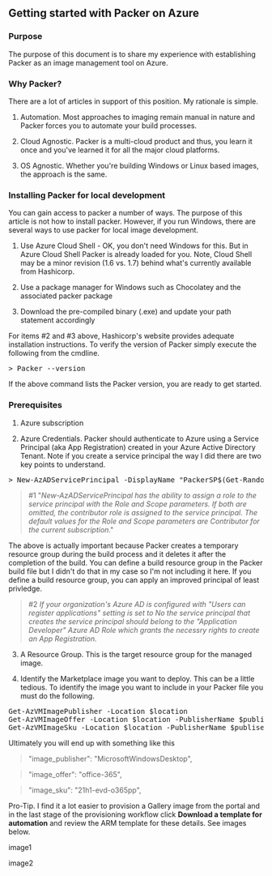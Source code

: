 ## Getting started with Packer on Azure

### Purpose

The purpose of this document is to share my experience with establishing Packer as an image management tool on Azure.

### Why Packer?

There are a lot of articles in support of this position. My rationale is simple. 

1. Automation. Most approaches to imaging remain manual in nature and Packer forces you to automate your build processes.

2. Cloud Agnostic. Packer is a multi-cloud product and thus, you learn it once and you've learned it for all the major cloud platforms. 

3. OS Agnostic. Whether you're building Windows or Linux based images, the approach is the same.

### Installing Packer for local development

You can gain access to packer a number of ways. The purpose of this article is not how to install packer. However, if you run Windows, there are several ways to use packer for local image development.

1. Use Azure Cloud Shell - OK, you don't need Windows for this. But in Azure Cloud Shell Packer is already loaded for you. Note, Cloud Shell may be a minor revision (1.6 vs. 1.7) behind what's currently available from Hashicorp. 

2. Use a package manager for Windows such as Chocolatey and the associated packer package
 
3. Download the pre-compiled binary (.exe) and update your path statement accordingly

For items #2 and #3 above, Hashicorp's website provides adequate installation instructions. To verify the version of Packer simply execute the following from the cmdline.

<pre lang="...">
> Packer --version
</pre>

If the above command lists the Packer version, you are ready to get started.

### Prerequisites

1. Azure subscription

2. Azure Credentials. Packer should authenticate to Azure using a Service Principal (aka App Registration) created in your Azure Active Directory Tenant. Note if you create a service principal the way I did there are two key points to understand.

<pre lang="...">
> New-AzADServicePrincipal -DisplayName "PackerSP$(Get-Random)"
</pre>

> #1 "*New-AzADServicePrincipal has the ability to assign a role to the service principal with the Role and Scope parameters. If both are omitted, the contributor role is assigned to the service principal. The default values for the Role and Scope parameters are Contributor for the current subscription*." 

The above is actually important because Packer creates a temporary resource group during the build process and it deletes it after the completion of the build. You can define a build resource group in the Packer build file but I didn't do that in my case so I'm not including it here. If you define a build resource group, you can apply an improved principal of least privledge.

> #2 *If your organization's Azure AD is configured with "Users can register applications" setting is set to No the service principal that creates the service principal should belong to the "Application Developer" Azure AD Role which grants the necessry rights to create an App Registration.*

3. A Resource Group. This is the target resource group for the managed image.

4. Identify the Marketplace image you want to deploy. This can be a little tedious. To identify the image you want to include in your Packer file you must do the following.

<pre lang="...">
Get-AzVMImagePublisher -Location $location
Get-AzVMImageOffer -Location $location -PublisherName $publisherName
Get-AzVMImageSku -Location $location -PublisherName $publiserName -Offer $offer
</pre>

Ultimately you will end up with something like this

> "image_publisher": "MicrosoftWindowsDesktop",

> "image_offer": "office-365",

> "image_sku": "21h1-evd-o365pp",

Pro-Tip. I find it a lot easier to provision a Gallery image from the portal and in the last stage of the provisioning workflow click **Download a template for automation** and review the ARM template for these details. See images below.

image1

image2



